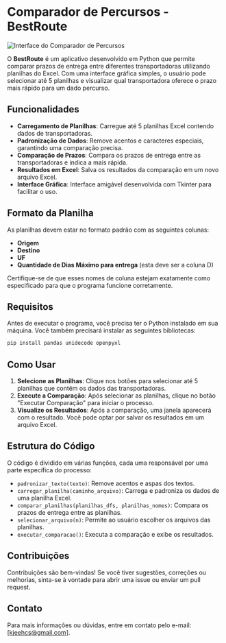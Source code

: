 
# Comparador de Percursos - BestRoute

![Interface do Comparador de Percursos](screenshot.png)

O **BestRoute** é um aplicativo desenvolvido em Python que permite comparar prazos de entrega entre diferentes transportadoras utilizando planilhas do Excel. Com uma interface gráfica simples, o usuário pode selecionar até 5 planilhas e visualizar qual transportadora oferece o prazo mais rápido para um dado percurso.

## Funcionalidades

- **Carregamento de Planilhas**: Carregue até 5 planilhas Excel contendo dados de transportadoras.
- **Padronização de Dados**: Remove acentos e caracteres especiais, garantindo uma comparação precisa.
- **Comparação de Prazos**: Compara os prazos de entrega entre as transportadoras e indica a mais rápida.
- **Resultados em Excel**: Salva os resultados da comparação em um novo arquivo Excel.
- **Interface Gráfica**: Interface amigável desenvolvida com Tkinter para facilitar o uso.

## Formato da Planilha

As planilhas devem estar no formato padrão com as seguintes colunas:

- **Origem**
- **Destino**
- **UF**
- **Quantidade de Dias Máximo para entrega** (esta deve ser a coluna D)

Certifique-se de que esses nomes de coluna estejam exatamente como especificado para que o programa funcione corretamente.

## Requisitos

Antes de executar o programa, você precisa ter o Python instalado em sua máquina. Você também precisará instalar as seguintes bibliotecas:

```bash
pip install pandas unidecode openpyxl
```

## Como Usar

1. **Selecione as Planilhas**: Clique nos botões para selecionar até 5 planilhas que contêm os dados das transportadoras.
2. **Execute a Comparação**: Após selecionar as planilhas, clique no botão "Executar Comparação" para iniciar o processo.
3. **Visualize os Resultados**: Após a comparação, uma janela aparecerá com o resultado. Você pode optar por salvar os resultados em um arquivo Excel.

## Estrutura do Código

O código é dividido em várias funções, cada uma responsável por uma parte específica do processo:

- `padronizar_texto(texto)`: Remove acentos e aspas dos textos.
- `carregar_planilha(caminho_arquivo)`: Carrega e padroniza os dados de uma planilha Excel.
- `comparar_planilhas(planilhas_dfs, planilhas_nomes)`: Compara os prazos de entrega entre as planilhas.
- `selecionar_arquivo(n)`: Permite ao usuário escolher os arquivos das planilhas.
- `executar_comparacao()`: Executa a comparação e exibe os resultados.

## Contribuições

Contribuições são bem-vindas! Se você tiver sugestões, correções ou melhorias, sinta-se à vontade para abrir uma issue ou enviar um pull request.


## Contato

Para mais informações ou dúvidas, entre em contato pelo e-mail: [kjeehcs@gmail.com].